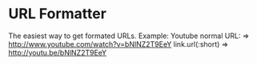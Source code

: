 URL Formatter
=============
The easiest way to get formated URLs.
Example:
 Youtube normal URL: => http://www.youtube.com/watch?v=bNlNZ2T9EeY
 link.url(:short) => http://youtu.be/bNlNZ2T9EeY
